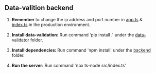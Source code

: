 ## Data-valition backend

1. <strong>Remember</strong> to change the ip address and port number in [app.ts](../backend/src/app.ts) & [index.ts](../backend/src/index.ts) in the production environment. <br><br>
2. <strong>Install data-validation:</strong> Run command 'pip install .' under the [data-validator](../../) folder. <br><br>
3. <strong>Install dependencies: </strong> Run command 'npm install' under the [backend](../backend/) folder.<br><br>
4. <strong>Run the server: </strong> Run command 'npx ts-node src/index.ts'

